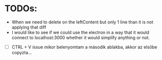 # TODOs:

 - When we need to delete on the leftContent but only 1 line than it is not applying that diff
 - I would like to see if we could use the electron in a way that it would connect to localhost:3000 whether it would simplify anything or not.

 - [ ] CTRL + V issue mikor belenyomtam a második ablakba, akkor az elsőbe copyzta...